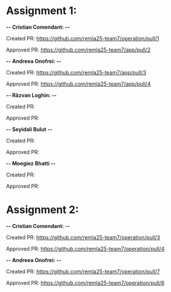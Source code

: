 # Assignment 1:

**-- Cristian Comendant: --**

Created PR: https://github.com/remla25-team7/operation/pull/1 

Approved PR: https://github.com/remla25-team7/app/pull/2

**-- Andreea Onofrei: --**

Created PR: https://github.com/remla25-team7/app/pull/3

Approved PR: https://github.com/remla25-team7/app/pull/4

**-- Răzvan Loghin: --**

Created PR: 

Approved PR: 

**-- Seyidali Bulut --**

Created PR: 

Approved PR: 

**-- Moegiez Bhatti --**

Created PR: 

Approved PR: 


# Assignment 2:

**-- Cristian Comendant: --**

Created PR: https://github.com/remla25-team7/operation/pull/3

Approved PR: https://github.com/remla25-team7/operation/pull/4 

**-- Andreea Onofrei: --**

Created PR: https://github.com/remla25-team7/operation/pull/7

Approved PR: https://github.com/remla25-team7/operation/pull/8